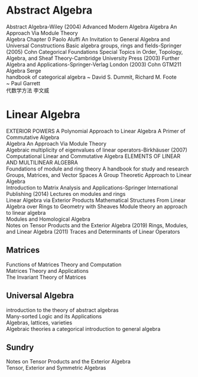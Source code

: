 # Abstract Algebra
Abstract Algebra-Wiley (2004)
Advanced Modern Algebra
Algebra An Approach Via Module Theory   
Algebra Chapter 0 Paolo Aluffi
An Invitation to General Algebra and Universal Constructions
Basic algebra groups, rings and fields-Springer (2005) Cohn
Categorical Foundations Special Topics in Order, Topology, Algebra, and Sheaf Theory-Cambridge University Press (2003)
Further Algebra and Applications-Springer-Verlag London (2003) Cohn
GTM211 Algebra Serge  
handbook of categorical algebra
~ David S. Dummit, Richard M. Foote  
~ Paul Garrett  
代数学方法 李文威


# Linear Algebra
EXTERIOR POWERS
A Polynomial Approach to Linear Algebra
A Primer of Commutative Algebra  
Algebra An Approach Via Module Theory  
Algebraic multiplicity of eigenvalues of linear operators-Birkhäuser (2007)
Computational Linear and Commutative Algebra
ELEMENTS OF LINEAR AND MULTILINEAR ALGEBRA  
Foundations of module and ring theory A handbook for study and research
Groups, Matrices, and Vector Spaces A Group Theoretic Approach to Linear Algebra  
Introduction to Matrix Analysis and Applications-Springer International Publishing (2014)
Lectures on modules and rings  
Linear Algebra via Exterior Products 
Mathematical Structures From Linear Algebra over Rings to Geometry with Sheaves
Module theory an approach to linear algebra  
Modules and Homological Algebra  
Notes on Tensor Products and the Exterior Algebra (2019)
Rings, Modules, and Linear Algebra (2011)
Traces and Determinants of Linear Operators

## Matrices
Functions of Matrices Theory and Computation  
Matrices Theory and Applications  
The Invariant Theory of Matrices  


## Universal Algebra
introduction to the theory of abstract algebras  
Many-sorted Logic and its Applications   
Algebras, lattices, varieties  
Algebraic theories a categorical introduction to general algebra  




## Sundry
Notes on Tensor Products and the Exterior Algebra  
Tensor, Exterior and Symmetric Algebras  

